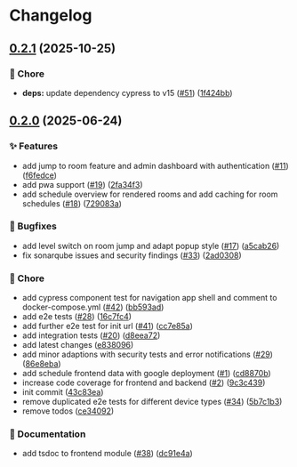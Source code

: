 # Changelog

## [0.2.1](https://github.com/Duell10111/THRRoomFinder/compare/v0.2.0...v0.2.1) (2025-10-25)


### 🔧 Chore

* **deps:** update dependency cypress to v15 ([#51](https://github.com/Duell10111/THRRoomFinder/issues/51)) ([1f424bb](https://github.com/Duell10111/THRRoomFinder/commit/1f424bb4149f8f83491c0290d1cecde30126cdf1))

## [0.2.0](https://github.com/Duell10111/THRRoomFinder/compare/v0.1.0...v0.2.0) (2025-06-24)


### ✨ Features

* add jump to room feature and admin dashboard with authentication ([#11](https://github.com/Duell10111/THRRoomFinder/issues/11)) ([f6fedce](https://github.com/Duell10111/THRRoomFinder/commit/f6fedceb3129bfa8bec6de02573224f74760f5af))
* add pwa support ([#19](https://github.com/Duell10111/THRRoomFinder/issues/19)) ([2fa34f3](https://github.com/Duell10111/THRRoomFinder/commit/2fa34f39e77e7076c4aac9bd47627cad4dbd4c05))
* add schedule overview for rendered rooms and add caching for room schedules ([#18](https://github.com/Duell10111/THRRoomFinder/issues/18)) ([729083a](https://github.com/Duell10111/THRRoomFinder/commit/729083a0106c4dfc4cc511266352b3e81f04ea34))


### 🐛 Bugfixes

* add level switch on room jump and adapt popup style ([#17](https://github.com/Duell10111/THRRoomFinder/issues/17)) ([a5cab26](https://github.com/Duell10111/THRRoomFinder/commit/a5cab265c37cde2f1dbc64e5a460a4f1b7f3866b))
* fix sonarqube issues and security findings ([#33](https://github.com/Duell10111/THRRoomFinder/issues/33)) ([2ad0308](https://github.com/Duell10111/THRRoomFinder/commit/2ad03085a4bdb0cb49d784de82cbeaaa8726463c))


### 🔧 Chore

* add cypress component test for navigation app shell and comment to docker-compose.yml ([#42](https://github.com/Duell10111/THRRoomFinder/issues/42)) ([bb593ad](https://github.com/Duell10111/THRRoomFinder/commit/bb593ad19c92182931cd93bca7c56241a10be0ab))
* add e2e tests ([#28](https://github.com/Duell10111/THRRoomFinder/issues/28)) ([16c7fc4](https://github.com/Duell10111/THRRoomFinder/commit/16c7fc409789277ac3947bfc44228c0ac710c621))
* add further e2e test for init url ([#41](https://github.com/Duell10111/THRRoomFinder/issues/41)) ([cc7e85a](https://github.com/Duell10111/THRRoomFinder/commit/cc7e85a5a5e7884ed37bc445130877d62522fdda))
* add integration tests ([#20](https://github.com/Duell10111/THRRoomFinder/issues/20)) ([d8eea72](https://github.com/Duell10111/THRRoomFinder/commit/d8eea722be11436c0813bd6296e958768f12e940))
* add latest changes ([e838096](https://github.com/Duell10111/THRRoomFinder/commit/e83809610f8ffb62c7cbd06bbcf44ffed6760802))
* add minor adaptions with security tests and error notifications ([#29](https://github.com/Duell10111/THRRoomFinder/issues/29)) ([86e8eba](https://github.com/Duell10111/THRRoomFinder/commit/86e8ebae0b3ba08263ce3378b2d5a300d727c7e0))
* add schedule frontend data with google deployment ([#1](https://github.com/Duell10111/THRRoomFinder/issues/1)) ([cd8870b](https://github.com/Duell10111/THRRoomFinder/commit/cd8870b0bab288a3c30e0c7c200c847c8ee945fa))
* increase code coverage for frontend and backend ([#2](https://github.com/Duell10111/THRRoomFinder/issues/2)) ([9c3c439](https://github.com/Duell10111/THRRoomFinder/commit/9c3c4398dc38cf37106391c730495548766fe38f))
* init commit ([43c83ea](https://github.com/Duell10111/THRRoomFinder/commit/43c83ea40b641a377423763e228d6e7cd8a91fac))
* remove duplicated e2e tests for different device types ([#34](https://github.com/Duell10111/THRRoomFinder/issues/34)) ([5b7c1b3](https://github.com/Duell10111/THRRoomFinder/commit/5b7c1b348ccabdf74169329828568614716de263))
* remove todos ([ce34092](https://github.com/Duell10111/THRRoomFinder/commit/ce3409234438d72ab576380b73928bd8334bdf29))


### 📄 Documentation

* add tsdoc to frontend module ([#38](https://github.com/Duell10111/THRRoomFinder/issues/38)) ([dc91e4a](https://github.com/Duell10111/THRRoomFinder/commit/dc91e4a5c1b35610fca1f5e3059c036b4a53af39))

